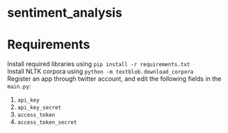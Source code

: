 # sentiment_analysis

# Requirements
Install required libraries using `pip install -r requirements.txt` <br/>
Install NLTK corpora using `python -m textblob.download_corpora` <br/>
Register an app through twitter account, and edit the following fields in the `main.py`:
1) `api_key`
2) `api_key_secret`
3) `access_token`
4) `access_token_secret`


